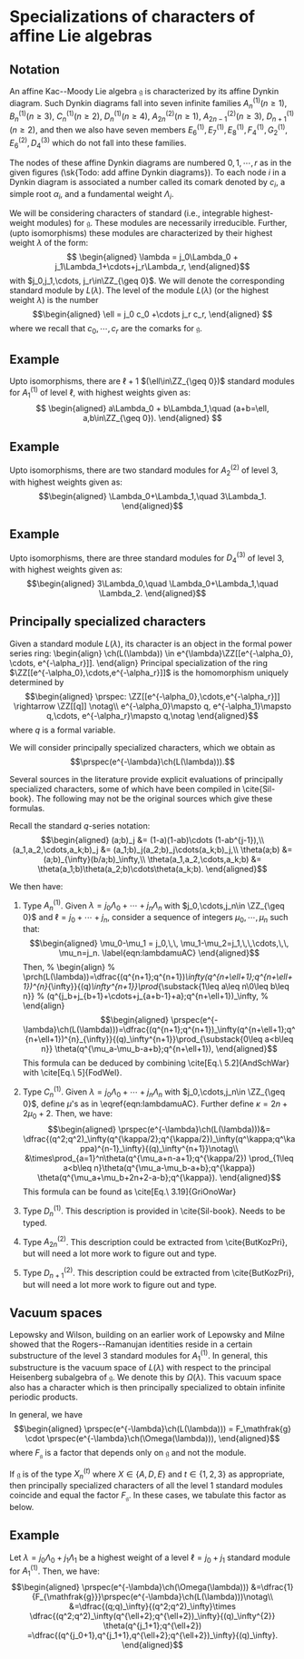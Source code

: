 
# Specializations of characters of affine Lie algebras

## Notation

An affine Kac--Moody Lie algebra $\mathfrak{g}$ is characterized by its affine Dynkin diagram. Such Dynkin diagrams fall into seven infinite families $A_n^{(1)} (n\geq 1)$, $B_n^{(1)} (n\geq 3)$, $C_n^{(1)} (n\geq 2)$, 
$D_n^{(1)} (n\geq 4)$, $A_{2n}^{(2)} (n\geq 1)$, $A_{2n-1}^{(2)} (n\geq 3)$,  $D_{n+1}^{(1)} (n\geq 2)$, and then we also have seven members
$E_6^{(1)}, E_7^{(1)}, E_8^{(1)}, F_4^{(1)}, G_2^{(1)}, E_6^{(2)}, D_4^{(3)}$ which do not fall into these families.


The nodes of these affine Dynkin diagrams are numbered $0,1,\cdots, r$ as in the given figures (\sk{Todo: add affine Dynkin diagrams}). To each node $i$ in a Dynkin diagram is associated a number called its comark denoted by $c_i$, a simple root $\alpha_i$, and a fundamental weight $\Lambda_i$.

We will be considering characters of standard (i.e., integrable highest-weight modules) for $\mathfrak{g}$. These modules are necessarily irreducible. Further, (upto isomorphisms) these modules are characterized by their highest weight $\lambda$ of the form:
$$ \begin{aligned}
\lambda = j_0\Lambda_0 + j_1\Lambda_1+\cdots+j_r\Lambda_r,
\end{aligned}$$
with $j_0,j_1,\cdots, j_r\in\ZZ_{\geq 0}$. We will denote the corresponding standard module by $L(\lambda)$.
The level of the module $L(\lambda)$ (or the highest weight $\lambda$) is the number
$$\begin{aligned}
    \ell = j_0 c_0 +\cdots j_r c_r,
\end{aligned}
$$
where we recall that $c_0,\cdots, c_r$ are the comarks for $\mathfrak{g}$.

## Example

Upto isomorphisms, there are $\ell+1$ $(\ell\in\ZZ_{\geq 0})$ standard modules for $A_1^{(1)}$ of level $\ell$, with highest weights given as:
$$ \begin{aligned}
a\Lambda_0 + b\Lambda_1,\quad (a+b=\ell, a,b\in\ZZ_{\geq 0}).
\end{aligned}
$$

## Example

Upto isomorphisms, there are two standard modules for $A_2^{(2)}$ of level $3$, with highest weights given as:
$$\begin{aligned}
\Lambda_0+\Lambda_1,\quad 3\Lambda_1.
\end{aligned}$$

## Example

Upto isomorphisms, there are three standard modules for $D_4^{(3)}$ of level $3$, with highest weights given as:
$$\begin{aligned}
3\Lambda_0,\quad \Lambda_0+\Lambda_1,\quad \Lambda_2.
\end{aligned}$$

## Principally specialized characters

Given a standard module $L(\lambda)$, its character is an object in the formal power series ring:
\begin{align}
\ch(L(\lambda)) \in e^{\lambda}\ZZ[[e^{-\alpha_0}, \cdots, e^{-\alpha_r}]].
\end{align}
Principal specialization of the ring $\ZZ[[e^{-\alpha_0},\cdots,e^{-\alpha_r}]]$ is the homomorphism uniquely determined by
$$\begin{aligned}
\prspec: \ZZ[[e^{-\alpha_0},\cdots,e^{-\alpha_r}]] \rightarrow \ZZ[[q]] \notag\\
e^{-\alpha_0}\mapsto q, e^{-\alpha_1}\mapsto q,\cdots, e^{-\alpha_r}\mapsto q,\notag
\end{aligned}$$
where $q$ is a formal variable.

We will consider principally specialized characters, which we obtain as
$$\prspec(e^{-\lambda}\ch(L(\lambda))).$$


Several sources in the literature provide explicit evaluations of principally specialized characters,
some of which have been compiled in \cite{Sil-book}.
The following may not be the original sources which give these formulas. 

Recall the standard $q$-series notation:
$$\begin{aligned}
(a;b)_j &= (1-a)(1-ab)\cdots (1-ab^{j-1}),\\
(a_1,a_2,\cdots,a_k;b)_j &= (a_1;b)_j(a_2;b)_j\cdots(a_k;b)_j,\\
\theta(a;b) &= (a;b)_{\infty}(b/a;b)_\infty,\\
\theta(a_1,a_2,\cdots,a_k;b) &= \theta(a_1;b)\theta(a_2;b)\cdots\theta(a_k;b).
\end{aligned}$$

We then have:
1. Type $A_n^{(1)}$. Given $\lambda = j_0\Lambda_0+\cdots+j_n\Lambda_n$ with $j_0,\cdots,j_n\in \ZZ_{\geq 0}$ and $\ell=j_0+\cdots+j_n$,  consider a sequence of integers $\mu_0,\cdots, \mu_n$ such that:
$$\begin{aligned}
\mu_0-\mu_1 = j_0,\,\, \mu_1-\mu_2=j_1,\,\,\cdots,\,\, \mu_n=j_n.
\label{eqn:lambdamuAC}
\end{aligned}$$
Then,
% \begin{align}
% \prch(L(\lambda))=\dfrac{(q^{n+1};q^{n+1})_\infty(q^{n+\ell+1};q^{n+\ell+1})^{n}_{\infty}}{(q)_\infty^{n+1}}\prod_{\substack{1\leq a\leq n\\0\leq b\leq n}}
% (q^{j_b+j_{b+1}+\cdots+j_{a+b-1}+a};q^{n+\ell+1})_\infty,
% \end{align}
$$\begin{aligned}
\prspec(e^{-\lambda}\ch(L(\lambda)))=\dfrac{(q^{n+1};q^{n+1})_\infty(q^{n+\ell+1};q^{n+\ell+1})^{n}_{\infty}}{(q)_\infty^{n+1}}\prod_{\substack{0\leq a<b\leq n}}
 \theta(q^{\mu_a-\mu_b-a+b};q^{n+\ell+1}),
 \end{aligned}$$
This formula can be deduced by combining \cite[Eq.\ 5.2]{AndSchWar} with \cite[Eq.\ 5]{FodWel}.

2. Type $C_n^{(1)}$. Given $\lambda = j_0\Lambda_0+\cdots+j_n\Lambda_n$ with $j_0,\cdots,j_n\in \ZZ_{\geq 0}$, define $\mu$'s as in \eqref{eqn:lambdamuAC}.
Further define $\kappa = 2n+2\mu_0+2$.
Then, we have:
$$\begin{aligned}
\prspec(e^{-\lambda}\ch(L(\lambda)))&=
\dfrac{(q^2;q^2)_\infty(q^{\kappa/2};q^{\kappa/2})_\infty(q^\kappa;q^\kappa)^{n-1}_\infty}{(q)_\infty^{n+1}}\notag\\
&\times\prod_{a=1}^n\theta(q^{\mu_a+n-a+1};q^{\kappa/2})
\prod_{1\leq a<b\leq n}\theta(q^{\mu_a-\mu_b-a+b};q^{\kappa})
\theta(q^{\mu_a+\mu_b+2n+2-a-b};q^{\kappa}).
\end{aligned}$$
This formula can be found as \cite[Eq.\ 3.19]{GriOnoWar}

3. Type $D_n^{(1)}$. This description is provided in \cite{Sil-book}. Needs to be typed.

4. Type $A_{2n}^{(2)}$. This description could be extracted from \cite{ButKozPri}, but will need a lot more work to figure out and type.

5. Type $D_{n+1}^{(2)}$. This description could be extracted from \cite{ButKozPri}, but will need a lot more work to figure out and type.

## Vacuum spaces

Lepowsky and Wilson, building on an earlier work of Lepowsky and Milne showed that the Rogers--Ramanujan identities reside in a certain substructure of the level $3$ standard modules for $A_1^{(1)}$. In general, this substructure is the vacuum space of $L(\lambda)$ with respect to the principal Heisenberg subalgebra of $\mathfrak{g}$.  We denote this by $\Omega(\lambda)$. This vacuum space also has a character which is then principally specialized to obtain infinite periodic products.

In general, we have 
$$\begin{aligned}
\prspec(e^{-\lambda}\ch(L(\lambda))) = F_\mathfrak{g} \cdot \prspec(e^{-\lambda}\ch(\Omega(\lambda))),
\end{aligned}$$
where $F_{\mathfrak{g}}$ is a factor that depends only on $\mathfrak{g}$ and not the module.

If $\mathfrak{g}$ is of the type $X_n^{(t)}$ where $X\in \{A,D,E\}$ and $t\in \{1,2,3\}$ as appropriate, then principally specialized characters of all the level $1$ standard modules coincide and equal the factor $F_\mathfrak{g}$. In these cases, we tabulate this factor as below.


## Example

Let $\lambda=j_0\Lambda_0+j_1\Lambda_1$ be a highest weight of a level $\ell=j_0+j_1$ standard module for $A_1^{(1)}$. Then, we have:
$$\begin{aligned}
\prspec(e^{-\lambda}\ch(\Omega(\lambda))) &=\dfrac{1}{F_{\mathfrak{g}}}\prspec(e^{-\lambda}\ch(L(\lambda)))\notag\\
&=\dfrac{(q;q)_\infty}{(q^2;q^2)_\infty}\times
\dfrac{(q^2;q^2)_\infty(q^{\ell+2};q^{\ell+2})_\infty}{(q)_\infty^{2}}
\theta(q^{j_1+1};q^{\ell+2})
=\dfrac{(q^{j_0+1},q^{j_1+1},q^{\ell+2};q^{\ell+2})_\infty}{(q)_\infty}.
\end{aligned}$$

